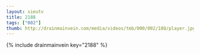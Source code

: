 ```yaml
--- 
layout: sieutv
title: 2188
tags: ["002"]
thumb: http://drainmainvein.com/media/videos/tmb/000/002/188/player.jpg
---
```

{% include drainmainvein key="2188" %} 
